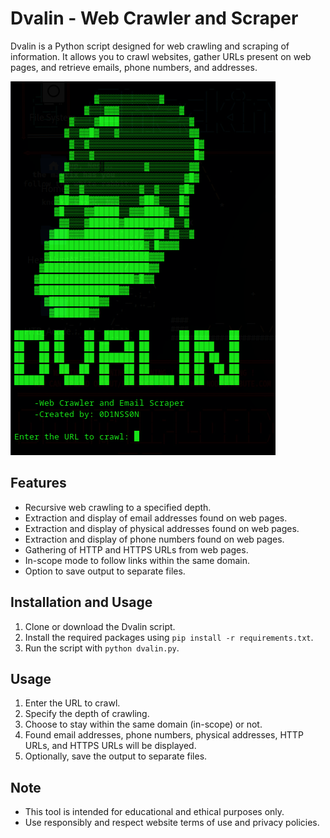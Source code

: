 # Dvalin - Web Crawler and Scraper

Dvalin is a Python script designed for web crawling and scraping of information.
It allows you to crawl websites, gather URLs present on web pages, and retrieve emails, phone numbers, and addresses. 


![alt text](https://raw.githubusercontent.com/0d1nss0n/Dvalin/main/img/dvalin.png)

## Features

- Recursive web crawling to a specified depth.
- Extraction and display of email addresses found on web pages.
- Extraction and display of physical addresses found on web pages.
- Extraction and display of phone numbers found on web pages.
- Gathering of HTTP and HTTPS URLs from web pages.
- In-scope mode to follow links within the same domain.
- Option to save output to separate files.

## Installation and Usage

1. Clone or download the Dvalin script.
2. Install the required packages using `pip install -r requirements.txt`.
3. Run the script with `python dvalin.py`.

## Usage

1. Enter the URL to crawl.
2. Specify the depth of crawling.
3. Choose to stay within the same domain (in-scope) or not.
4. Found email addresses, phone numbers, physical addresses, HTTP URLs, and HTTPS URLs will be displayed.
5. Optionally, save the output to separate files.

## Note

- This tool is intended for educational and ethical purposes only.
- Use responsibly and respect website terms of use and privacy policies.
